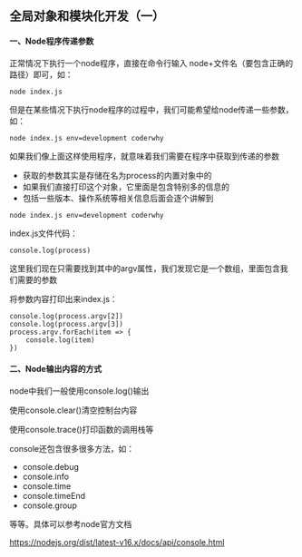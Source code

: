 ## 全局对象和模块化开发（⼀）

#### 一、Node程序传递参数

正常情况下执行一个node程序，直接在命令行输入 node+文件名（要包含正确的路径）即可，如：

```
node index.js
```



但是在某些情况下执行node程序的过程中，我们可能希望给node传递一些参数，如：

```
node index.js env=development coderwhy
```



如果我们像上面这样使用程序，就意味着我们需要在程序中获取到传递的参数

- 获取的参数其实是存储在名为process的内置对象中的
- 如果我们直接打印这个对象，它里面是包含特别多的信息的
- 包括一些版本、操作系统等相关信息后面会逐个讲解到

```
node index.js env=development coderwhy
```



index.js文件代码：

```
console.log(process)
```



这里我们现在只需要找到其中的argv属性，我们发现它是一个数组，里面包含我们需要的参数



将参数内容打印出来index.js：

```
console.log(process.argv[2])
console.log(process.argv[3])
process.argv.forEach(item => {
	console.log(item)
})
```



#### 二、Node输出内容的方式

node中我们一般使用console.log()输出

使用console.clear()清空控制台内容

使用console.trace()打印函数的调用栈等

console还包含很多很多方法，如：

+ console.debug
+ console.info
+ console.time
+ console.timeEnd
+ console.group

等等。具体可以参考node官方文档

https://nodejs.org/dist/latest-v16.x/docs/api/console.html